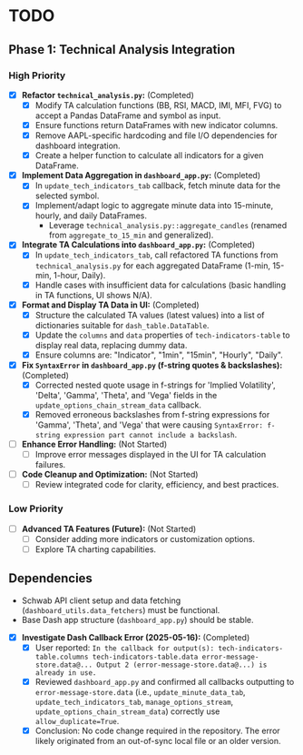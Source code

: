 # TODO

## Phase 1: Technical Analysis Integration

### High Priority
- [X] **Refactor `technical_analysis.py`:** (Completed)
  - [X] Modify TA calculation functions (BB, RSI, MACD, IMI, MFI, FVG) to accept a Pandas DataFrame and symbol as input.
  - [X] Ensure functions return DataFrames with new indicator columns.
  - [X] Remove AAPL-specific hardcoding and file I/O dependencies for dashboard integration.
  - [X] Create a helper function to calculate all indicators for a given DataFrame.
- [X] **Implement Data Aggregation in `dashboard_app.py`:** (Completed)
  - [X] In `update_tech_indicators_tab` callback, fetch minute data for the selected symbol.
  - [X] Implement/adapt logic to aggregate minute data into 15-minute, hourly, and daily DataFrames.
    - Leverage `technical_analysis.py::aggregate_candles` (renamed from `aggregate_to_15_min` and generalized).
- [X] **Integrate TA Calculations into `dashboard_app.py`:** (Completed)
  - [X] In `update_tech_indicators_tab`, call refactored TA functions from `technical_analysis.py` for each aggregated DataFrame (1-min, 15-min, 1-hour, Daily).
  - [X] Handle cases with insufficient data for calculations (basic handling in TA functions, UI shows N/A).
- [X] **Format and Display TA Data in UI:** (Completed)
  - [X] Structure the calculated TA values (latest values) into a list of dictionaries suitable for `dash_table.DataTable`.
  - [X] Update the `columns` and `data` properties of `tech-indicators-table` to display real data, replacing dummy data.
  - [X] Ensure columns are: "Indicator", "1min", "15min", "Hourly", "Daily".
- [X] **Fix `SyntaxError` in `dashboard_app.py` (f-string quotes & backslashes):** (Completed)
  - [X] Corrected nested quote usage in f-strings for 'Implied Volatility', 'Delta', 'Gamma', 'Theta', and 'Vega' fields in the `update_options_chain_stream_data` callback.
  - [X] Removed erroneous backslashes from f-string expressions for 'Gamma', 'Theta', and 'Vega' that were causing `SyntaxError: f-string expression part cannot include a backslash`.
- [ ] **Enhance Error Handling:** (Not Started)
  - [ ] Improve error messages displayed in the UI for TA calculation failures.
- [ ] **Code Cleanup and Optimization:** (Not Started)
  - [ ] Review integrated code for clarity, efficiency, and best practices.

### Low Priority
- [ ] **Advanced TA Features (Future):** (Not Started)
  - [ ] Consider adding more indicators or customization options.
  - [ ] Explore TA charting capabilities.

## Dependencies
- Schwab API client setup and data fetching (`dashboard_utils.data_fetchers`) must be functional.
- Base Dash app structure (`dashboard_app.py`) should be stable.



- [X] **Investigate Dash Callback Error (2025-05-16):** (Completed)
  - [X] User reported: `In the callback for output(s): tech-indicators-table.columns tech-indicators-table.data error-message-store.data@... Output 2 (error-message-store.data@...) is already in use.`
  - [X] Reviewed `dashboard_app.py` and confirmed all callbacks outputting to `error-message-store.data` (i.e., `update_minute_data_tab`, `update_tech_indicators_tab`, `manage_options_stream`, `update_options_chain_stream_data`) correctly use `allow_duplicate=True`.
  - [X] Conclusion: No code change required in the repository. The error likely originated from an out-of-sync local file or an older version.
